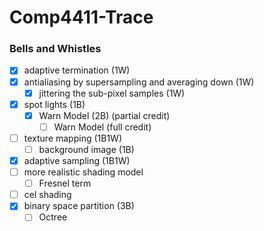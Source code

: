 # Comp4411-Trace

### Bells and Whistles

- [x] adaptive termination (1W)
- [x] antialiasing by supersampling and averaging down (1W)
    - [x] jittering the sub-pixel samples (1W)
- [x] spot lights (1B)
    - [x] Warn Model (2B) (partial credit)
        - [ ] Warn Model (full credit)
- [ ] texture mapping (1B1W)
    - [ ] background image (1B)
- [x] adaptive sampling (1B1W)
- [ ] more realistic shading model
    - [ ] Fresnel term
- [ ] cel shading 
- [x] binary space partition (3B)
    - [ ] Octree
